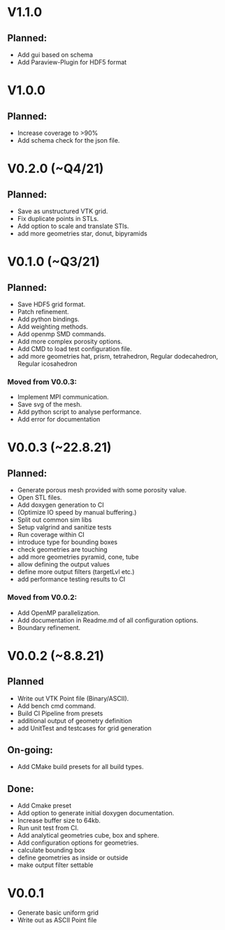 # V1.1.0

## Planned:

- Add gui based on schema
- Add Paraview-Plugin for HDF5 format

# V1.0.0

## Planned:

- Increase coverage to >90%
- Add schema check for the json file.

# V0.2.0  (~Q4/21)

## Planned:

- Save as unstructured VTK grid.
- Fix duplicate points in STLs.
- Add option to scale and translate STls.
- add more geometries star, donut, bipyramids

# V0.1.0 (~Q3/21)

## Planned:

- Save HDF5 grid format.
- Patch refinement.
- Add python bindings.
- Add weighting methods.
- Add openmp SMD commands.
- Add more complex porosity options.
- Add CMD to load test configuration file.
- add more geometries hat, prism, tetrahedron, Regular dodecahedron, Regular icosahedron

### Moved from V0.0.3:

- Implement MPI communication.
- Save svg of the mesh.
- Add python script to analyse performance.
- Add error for documentation

# V0.0.3 (~22.8.21)

## Planned:

- Generate porous mesh provided with some porosity value.
- Open STL files.
- Add doxygen generation to CI
- (Optimize IO speed by manual buffering.)
- Split out common sim libs
- Setup valgrind and sanitize tests
- Run coverage within CI
- introduce type for bounding boxes
- check geometries are touching
- add more geometries pyramid, cone, tube
- allow defining the output values
- define more output filters (targetLvl etc.)
- add performance testing results to CI

### Moved from V0.0.2:

- Add OpenMP parallelization.
- Add documentation in Readme.md of all configuration options.
- Boundary refinement.

# V0.0.2 (~8.8.21)

## Planned

- Write out VTK Point file (Binary/ASCII).
- Add bench cmd command.
- Build CI Pipeline from presets
- additional output of geometry definition
- add UnitTest and testcases for grid generation

## On-going:

- Add CMake build presets for all build types.

## Done:

- Add Cmake preset
- Add option to generate initial doxygen documentation.
- Increase buffer size to 64kb.
- Run unit test from CI.
- Add analytical geometries cube, box and sphere.
- Add configuration options for geometries.
- calculate bounding box
- define geometries as inside or outside
- make output filter settable

# V0.0.1

- Generate basic uniform grid
- Write out as ASCII Point file